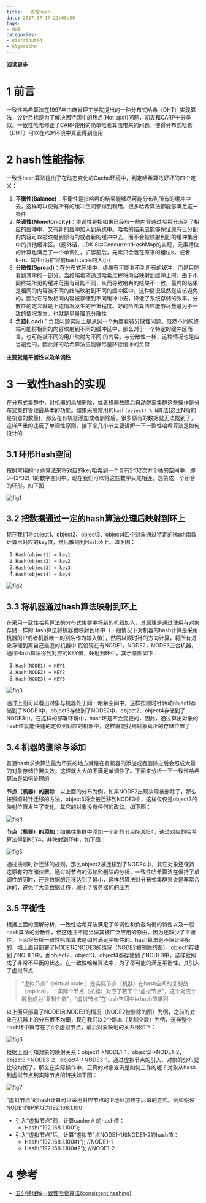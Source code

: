 ```yaml
---
title: 一致性hash
date: 2017-07-17 21:00:50
tags: 
- 摘录
categories: 
- Distributed
- Algorithm
---
```


__阅读更多__

<!--more-->

# 1 前言

一致性哈希算法在1997年由麻省理工学院提出的一种分布式哈希（DHT）实现算法，设计目标是为了解决因特网中的热点(Hot spot)问题，初衷和CARP十分类似。一致性哈希修正了CARP使用的简单哈希算法带来的问题，使得分布式哈希（DHT）可以在P2P环境中真正得到应用

# 2 hash性能指标

一致性hash算法提出了在动态变化的Cache环境中，判定哈希算法好坏的四个定义：

1. __平衡性(Balance)__：平衡性是指哈希的结果能够尽可能分布到所有的缓冲中去，这样可以使得所有的缓冲空间都得到利用。很多哈希算法都能够满足这一条件
1. __单调性(Monotonicity)__：单调性是指如果已经有一些内容通过哈希分派到了相应的缓冲中，又有新的缓冲加入到系统中。哈希的结果应能够保证原有已分配的内容可以被映射到原有的或者新的缓冲中去，而不会被映射到旧的缓冲集合中的其他缓冲区。（题外话，JDK 8中ConcurrentHashMap的实现，元素槽位的计算也满足了一个单调性，扩容前后，元素只会落在原来的槽位k，或者k+n，其中n为扩容前hash table的大小）
1. __分散性(Spread)__：在分布式环境中，终端有可能看不到所有的缓冲，而是只能看到其中的一部分。当终端希望通过哈希过程将内容映射到缓冲上时，由于不同终端所见的缓冲范围有可能不同，从而导致哈希的结果不一致，最终的结果是相同的内容被不同的终端映射到不同的缓冲区中。这种情况显然是应该避免的，因为它导致相同内容被存储到不同缓冲中去，降低了系统存储的效率。分散性的定义就是上述情况发生的严重程度。好的哈希算法应能够尽量避免不一致的情况发生，也就是尽量降低分散性
1. __负载(Load)__：负载问题实际上是从另一个角度看待分散性问题。既然不同的终端可能将相同的内容映射到不同的缓冲区中，那么对于一个特定的缓冲区而言，也可能被不同的用户映射为不同 的内容。与分散性一样，这种情况也是应当避免的，因此好的哈希算法应能够尽量降低缓冲的负荷

__主要就是平衡性以及单调性__

# 3 一致性hash的实现

在分布式集群中，对机器的添加删除，或者机器故障后自动脱离集群这些操作是分布式集群管理最基本的功能。如果采用常用的`hash(object) % N`算法(这里N指的是机器的数量)，那么在有机器添加或者删除后，很多原有的数据就无法找到了，这样严重的违反了单调性原则。接下来几小节主要讲解一下一致性哈希算法是如何设计的

## 3.1 环形Hash空间

按照常用的hash算法来将对应的key哈希到一个具有2^32次方个桶的空间中，即0~(2^32)-1的数字空间中。现在我们可以将这些数字头尾相连，想象成一个闭合的环形。如下图

![fig1](/images/一致性hash/fig1.png)

## 3.2 把数据通过一定的hash算法处理后映射到环上

现在我们将object1、object2、object3、object4四个对象通过特定的Hash函数计算出对应的key值，然后散列到Hash环上。如下图：

1. `Hash(object1) = key1`
1. `Hash(object2) = key2`
1. `Hash(object3) = key3`
1. `Hash(object4) = key4`

![fig2](/images/一致性hash/fig2.png)

## 3.3 将机器通过hash算法映射到环上

在采用一致性哈希算法的分布式集群中将新的机器加入，其原理是通过使用与对象存储一样的Hash算法将机器也映射到环中（一般情况下对机器的hash计算是采用机器的IP或者机器唯一的别名作为输入值），然后以顺时针的方向计算，将所有对象存储到离自己最近的机器中
假设现在有NODE1，NODE2，NODE3三台机器，通过Hash算法得到对应的KEY值，映射到环中，其示意图如下：

1. `Hash(NODE1) = KEY1`
1. `Hash(NODE2) = KEY2`
1. `Hash(NODE3) = KEY3`

![fig3](/images/一致性hash/fig3.png)

通过上图可以看出对象与机器处于同一哈希空间中，这样按顺时针转动object1存储到了NODE1中，object3存储到了NODE2中，object2、object4存储到了NODE3中。在这样的部署环境中，hash环是不会变更的，因此，通过算出对象的hash值就能快速的定位到对应的机器中，这样就能找到对象真正的存储位置了

## 3.4 机器的删除与添加

普通hash求余算法最为不妥的地方就是在有机器的添加或者删除之后会照成大量的对象存储位置失效，这样就大大的不满足单调性了。下面来分析一下一致性哈希算法是如何处理的

__节点（机器）的删除__：以上面的分布为例，如果NODE2出现故障被删除了，那么按照顺时针迁移的方法，object3将会被迁移到NODE3中，这样仅仅是object3的映射位置发生了变化，其它的对象没有任何的改动。如下图：

![fig4](/images/一致性hash/fig4.png)

__节点（机器）的添加__：如果往集群中添加一个新的节点NODE4，通过对应的哈希算法得到KEY4，并映射到环中，如下图：

![fig5](/images/一致性hash/fig5.png)

通过按顺时针迁移的规则，那么object2被迁移到了NODE4中，其它对象还保持这原有的存储位置。通过对节点的添加和删除的分析，一致性哈希算法在保持了单调性的同时，还是数据的迁移达到了最小，这样的算法对分布式集群来说是非常合适的，避免了大量数据迁移，减小了服务器的的压力

## 3.5 平衡性

根据上面的图解分析，一致性哈希算法满足了单调性和负载均衡的特性以及一般hash算法的分散性，但这还并不能当做其被广泛应用的原由，因为还缺少了平衡性。下面将分析一致性哈希算法是如何满足平衡性的。hash算法是不保证平衡的，如上面只部署了NODE1和NODE3的情况（NODE2被删除的图），object1存储到了NODE1中，而object2、object3、object4都存储到了NODE3中，这样就照成了非常不平衡的状态。在一致性哈希算法中，为了尽可能的满足平衡性，其引入了虚拟节点

> “虚拟节点”（virtual node ）是实际节点（机器）在hash空间的复制品（replica），一实际个节点（机器）对应了若干个“虚拟节点”，这个对应个数也成为“复制个数”，“虚拟节点”在hash空间中以hash值排列

以上面只部署了NODE1和NODE3的情况（NODE2被删除的图）为例，之前的对象在机器上的分布很不均衡，现在我们以2个副本（复制个数）为例，这样整个hash环中就存在了4个虚拟节点，最后对象映射的关系图如下：

![fig6](/images/一致性hash/fig6.png)

根据上图可知对象的映射关系：object1->NODE1-1，object2->NODE1-2，object3->NODE3-2，object4->NODE3-1。通过虚拟节点的引入，对象的分布就比较均衡了。那么在实际操作中，正真的对象查询是如何工作的呢？对象从hash到虚拟节点到实际节点的转换如下图：

![fig7](/images/一致性hash/fig7.png)

“虚拟节点”的hash计算可以采用对应节点的IP地址加数字后缀的方式。例如假设NODE1的IP地址为192.168.1.100

* 引入“虚拟节点”前，计算cache A 的hash值：
    * Hash(“192.168.1.100”);
* 引入“虚拟节点”后，计算“虚拟节”点NODE1-1和NODE1-2的hash值：
    * Hash(“192.168.1.100#1”); //NODE1-1
    * Hash(“192.168.1.100#2”); //NODE1-2

# 4 参考

* [五分钟理解一致性哈希算法(consistent hashing)](http://blog.csdn.net/cywosp/article/details/23397179)
